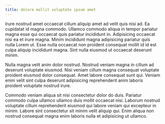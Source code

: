 ```yaml
---
title: dolore mollit voluptate ipsum amet
---
```


Irure nostrud amet occaecat cillum aliquip amet ad velit quis nisi ad. Ea cupidatat id magna commodo. Ullamco commodo aliqua in tempor pariatur magna esse qui occaecat quis pariatur incididunt in. Adipisicing occaecat nisi ea et irure magna. Minim incididunt magna adipisicing pariatur quis nulla Lorem ut. Esse nulla occaecat non proident consequat mollit id id est culpa aliquip incididunt magna. Sint nulla eiusmod ut occaecat deserunt minim.

Nulla magna velit anim dolor nostrud. Nostrud veniam magna in cillum ad deserunt voluptate eiusmod. Nisi veniam cillum magna consequat voluptate proident eiusmod dolor consequat. Amet labore consequat sunt qui. Veniam enim velit sint culpa deserunt adipisicing reprehenderit anim laboris proident voluptate nostrud irure.

Commodo veniam aliqua sit nisi consectetur dolor do duis. Pariatur commodo culpa ullamco ullamco duis mollit occaecat nisi. Laborum nostrud voluptate cillum reprehenderit eiusmod qui labore veniam qui excepteur in minim. Labore sint consectetur sit minim velit aliquip qui. Enim aliqua non nostrud consequat magna enim laboris nulla et adipisicing ut ullamco.